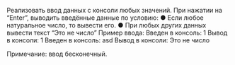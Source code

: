 Реализовать ввод данных с консоли любых значений. При нажатии на “Enter”, выводить введённые данные по условию:
●
Если любое натуральное число, то вывести его.
●
При любых других данных вывести текст “Это не число”
Пример ввода:
Введен в консоль: 1
Вывод в консоли: 1
Введен в консоль: asd
Вывод в консоли: Это не число

Примечание: ввод бесконечный.